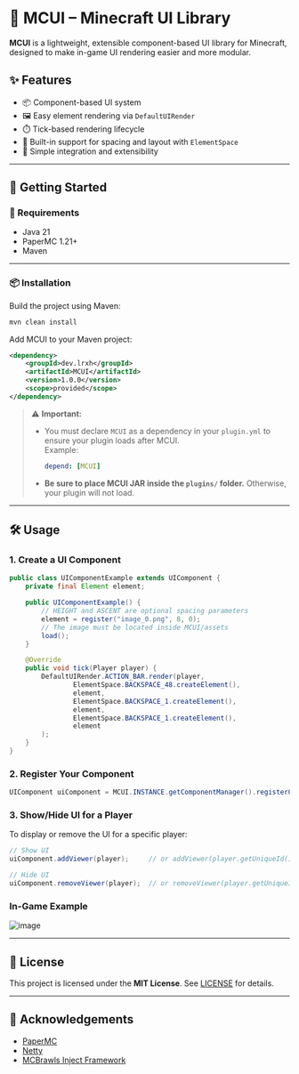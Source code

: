 # 🧩 MCUI – Minecraft UI Library

**MCUI** is a lightweight, extensible component-based UI library for Minecraft, designed to make in-game UI rendering easier and more modular.

## ✨ Features

- 📦 Component-based UI system  
- 🖼️ Easy element rendering via `DefaultUIRender`  
- ⏱️ Tick-based rendering lifecycle  
- 🔌 Built-in support for spacing and layout with `ElementSpace`  
- 🧱 Simple integration and extensibility  

---

## 🚀 Getting Started

### 🧰 Requirements

- Java 21  
- PaperMC 1.21+  
- Maven  

---

### 📦 Installation

Build the project using Maven:

```bash
mvn clean install
```

Add MCUI to your Maven project:

```xml
<dependency>
    <groupId>dev.lrxh</groupId>
    <artifactId>MCUI</artifactId>
    <version>1.0.0</version>
    <scope>provided</scope>
</dependency>
```

> ⚠️ **Important:**
> - You must declare `MCUI` as a dependency in your `plugin.yml` to ensure your plugin loads after MCUI.  
>   Example:
>   ```yaml
>   depend: [MCUI]
>   ```
> - **Be sure to place MCUI JAR inside the `plugins/` folder.** Otherwise, your plugin will not load.

---

## 🛠️ Usage

### 1. Create a UI Component

```java
public class UIComponentExample extends UIComponent {
    private final Element element;

    public UIComponentExample() {
        // HEIGHT and ASCENT are optional spacing parameters
        element = register("image_0.png", 8, 0);
        // The image must be located inside MCUI/assets        
        load();
    }

    @Override
    public void tick(Player player) {
        DefaultUIRender.ACTION_BAR.render(player,
                ElementSpace.BACKSPACE_48.createElement(),
                element,
                ElementSpace.BACKSPACE_1.createElement(),
                element,
                ElementSpace.BACKSPACE_1.createElement(),
                element
        );
    }
}
```

### 2. Register Your Component

```java
UIComponent uiComponent = MCUI.INSTANCE.getComponentManager().registerComponent(new UIComponentExample());
```

### 3. Show/Hide UI for a Player

To display or remove the UI for a specific player:

```java
// Show UI
uiComponent.addViewer(player);     // or addViewer(player.getUniqueId());

// Hide UI
uiComponent.removeViewer(player);  // or removeViewer(player.getUniqueId());
```

### In-Game Example

![image](https://github.com/user-attachments/assets/f6573c9a-1053-4726-8803-06253b6b8128)

---

## 📜 License

This project is licensed under the **MIT License**. See [LICENSE](LICENSE) for details.

---

## 🙌 Acknowledgements

- [PaperMC](https://papermc.io/)  
- [Netty](https://netty.io/)  
- [MCBrawls Inject Framework](https://github.com/MCBrawls/Inject)
